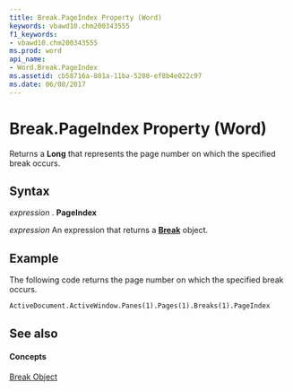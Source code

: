```yaml
---
title: Break.PageIndex Property (Word)
keywords: vbawd10.chm200343555
f1_keywords:
- vbawd10.chm200343555
ms.prod: word
api_name:
- Word.Break.PageIndex
ms.assetid: cb58716a-801a-11ba-5208-ef8b4e022c97
ms.date: 06/08/2017
---
```



# Break.PageIndex Property (Word)

Returns a **Long** that represents the page number on which the specified break occurs.


## Syntax

 _expression_ . **PageIndex**

 _expression_ An expression that returns a **[Break](break-object-word.md)** object.


## Example

The following code returns the page number on which the specified break occurs.


```vb
ActiveDocument.ActiveWindow.Panes(1).Pages(1).Breaks(1).PageIndex
```


## See also


#### Concepts


[Break Object](break-object-word.md)

